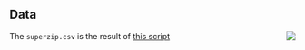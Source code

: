 ## Data

<a href='https://connect.posit.cloud/publish?framework=shiny&sourceRepositoryURL=https%3A%2F%2Fgithub.com%2Fposit-dev%2Fpy-shinywidgets&sourceRef=main&sourceRefType=branch&primaryFile=examples%2Fsuperzip%2Fapp.py&pythonVersion=3.11'><img src='https://cdn.connect.posit.cloud/assets/deploy-to-connect-blue.svg' align="right" /></a>



The `superzip.csv` is the result of [this script](https://github.com/rstudio/shinycoreci-apps/blob/main/apps/063-superzip-example/global.R)
